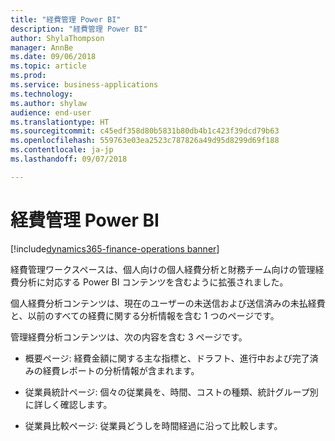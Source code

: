 ```yaml
---
title: "経費管理 Power BI"
description: "経費管理 Power BI"
author: ShylaThompson
manager: AnnBe
ms.date: 09/06/2018
ms.topic: article
ms.prod: 
ms.service: business-applications
ms.technology: 
ms.author: shylaw
audience: end-user
ms.translationtype: HT
ms.sourcegitcommit: c45edf358d80b5831b80db4b1c423f39dcd79b63
ms.openlocfilehash: 559763e03ea2523c787826a49d95d8299d69f188
ms.contentlocale: ja-jp
ms.lasthandoff: 09/07/2018

---
```

#  <a name="expense-management-power-bi"></a>経費管理 Power BI 

[!include[dynamics365-finance-operations banner](../includes/dynamics365-finance-operations.md)]

経費管理ワークスペースは、個人向けの個人経費分析と財務チーム向けの管理経費分析に対応する Power BI コンテンツを含むように拡張されました。 

個人経費分析コンテンツは、現在のユーザーの未送信および送信済みの未払経費と、以前のすべての経費に関する分析情報を含む 1 つのページです。

管理経費分析コンテンツは、次の内容を含む 3 ページです。

- 概要ページ: 経費金額に関する主な指標と、ドラフト、進行中および完了済みの経費レポートの分析情報が含まれます。 

- 従業員統計ページ: 個々の従業員を、時間、コストの種類、統計グループ別に詳しく確認します。 

- 従業員比較ページ: 従業員どうしを時間経過に沿って比較します。 


